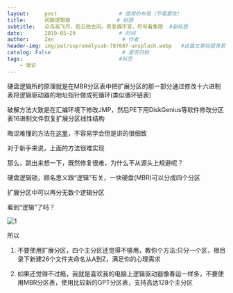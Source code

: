 ```yaml
---
layout:     post                    # 使用的布局（不需要改）
title:      闲聊逻辑锁               # 标题
subtitle:   众鸟高飞尽，孤云独去闲。奇变偶不变，符号看象限  #副标题
date:       2019-05-29              # 时间
author:     Zen                      # 作者
header-img: img/pet/supremelysab-787607-unsplash.webp   #这篇文章标题背景图片
catalog: False                       # 是否归档
tags:                               #标签
    - 常识
---
```


硬盘逻辑所的原理就是在MBR分区表中把扩展分区的那一部分通过修改十六进制表将逻辑驱动器的地址指针做成死循环(类似循环链表)

破解方法大致是在汇编环境下修改JMP，然后PE下用DiskGenius等软件修改分区表16进制文件恢复扩展分区线性结构

晦涩难懂的方法在[这里](https://www.52pojie.cn/thread-844097-1-1.html)，不容易学会但是讲的很细致

对于新手来说，上面的方法很难实现

那么，跳出来想一下，既然修复很难，为什么不从源头上规避呢？

硬盘逻辑锁，顾名思义跟“逻辑”有关，一块硬盘(MBR)可以分成四个分区

扩展分区中可以再分无数个逻辑分区

看到“逻辑”了吗？

![1](https://raw.githubusercontent.com/zhangyiming748/zhangyiming748.github.io/master/img/LogicLock/1.webp)

所以

1. 不要使用扩展分区，四个主分区还觉得不够用，教你个方法:只分一个区，根目录下新建26个文件夹命名从A到Z，满足你的心理需求

2. 如果还觉得不过瘾，我就是喜欢我的电脑上逻辑驱动器像春运一样多，不要使用MBR分区表，使用比较新的GPT分区表，支持高达128个主分区
